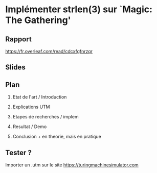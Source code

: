 # Implémenter strlen(3) sur `Magic: The Gathering'

## Rapport

https://fr.overleaf.com/read/cdcxfgfnrzqr

## Slides

## Plan

1. Etat de l'art / Introduction

2. Explications UTM

3. Etapes de recherches / implem

4. Resultat / Demo

5. Conclusion + en theorie, mais en pratique

## Tester ?

Importer un .utm sur le site https://turingmachinesimulator.com
